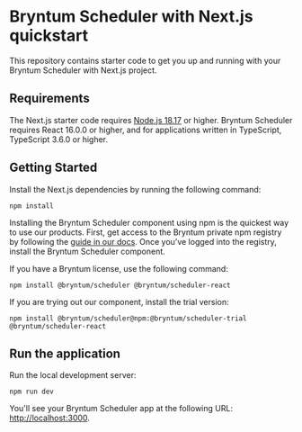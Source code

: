 # Bryntum Scheduler with Next.js quickstart

This repository contains starter code to get you up and running with your Bryntum Scheduler with Next.js project.

## Requirements

The Next.js starter code requires [Node.js 18.17](https://nodejs.org/) or higher. Bryntum Scheduler requires React 16.0.0 or higher, and for applications written in TypeScript, TypeScript 3.6.0 or higher.

## Getting Started

Install the Next.js dependencies by running the following command:

```shell
npm install
```

Installing the Bryntum Scheduler component using npm is the quickest way to use our products. First, get access to the Bryntum private npm registry by following the [guide in our docs](https://bryntum.com/products/scheduler/docs/guide/Scheduler/quick-start/javascript-npm#access-to-npm-registry). Once you’ve logged into the registry, install the Bryntum Scheduler component.

If you have a Bryntum license, use the following command:

```shell
npm install @bryntum/scheduler @bryntum/scheduler-react
```

If you are trying out our component, install the trial version:

```shell
npm install @bryntum/scheduler@npm:@bryntum/scheduler-trial @bryntum/scheduler-react
```

## Run the application

Run the local development server:

```shell
npm run dev
```

You'll see your Bryntum Scheduler app at the following URL: [http://localhost:3000](http://localhost:3000).